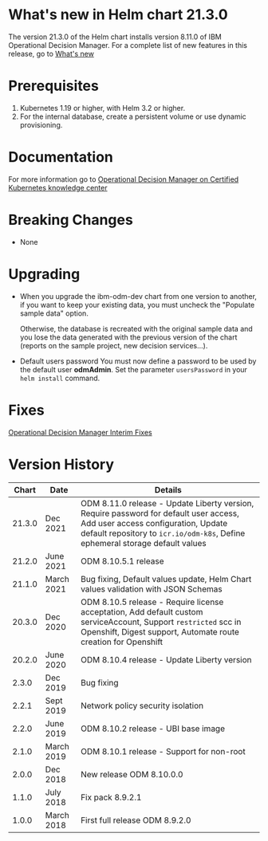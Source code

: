 # What's new in Helm chart 21.3.0
The version 21.3.0 of the Helm chart installs version 8.11.0 of IBM Operational Decision Manager. For a complete list of new features in this release, go to [What's new](https://www.ibm.com/docs/en/odm/8.11.0?topic=notes-whats-new)

# Prerequisites
1. Kubernetes 1.19 or higher, with Helm 3.2 or higher.
2. For the internal database, create a persistent volume or use dynamic provisioning.

# Documentation
For more information go to [Operational Decision Manager on Certified Kubernetes knowledge center](https://www.ibm.com/docs/en/odm/8.11.0?topic=operational-decision-manager-certified-kubernetes-8110)

# Breaking Changes
* None

# Upgrading
- When you upgrade the ibm-odm-dev chart from one version to another, if you want to keep your existing data, you must uncheck the "Populate sample data" option.

  Otherwise, the database is recreated with the original sample data and you lose the data generated with the previous version of the chart (reports on the sample project, new decision services...).

- Default users password
  You must now define a password to be used by the default user **odmAdmin**. Set the parameter `usersPassword` in your `helm install` command.

# Fixes
[Operational Decision Manager Interim Fixes](http://www.ibm.com/support/docview.wss?uid=swg21640630)

# Version History
| Chart | Date     | Details                           |
| ----- | -------- | --------------------------------- |
| 21.3.0 | Dec 2021 | ODM 8.11.0 release - Update Liberty version, Require password for default user access, Add user access configuration, Update default repository to `icr.io/odm-k8s`, Define ephemeral storage default values |
| 21.2.0 | June 2021 | ODM 8.10.5.1 release |
| 21.1.0 | March 2021 | Bug fixing, Default values update, Helm Chart values validation with JSON Schemas |
| 20.3.0 | Dec 2020 | ODM 8.10.5 release - Require license acceptation, Add default custom serviceAccount, Support `restricted` scc in Openshift, Digest support, Automate route creation for Openshift |
| 20.2.0 | June 2020 | ODM 8.10.4 release - Update Liberty version |
| 2.3.0 | Dec 2019 | Bug fixing |
| 2.2.1 | Sept 2019 | Network policy security isolation |
| 2.2.0 | June 2019 | ODM 8.10.2 release - UBI base image |
| 2.1.0 | March 2019 | ODM 8.10.1 release - Support for non-root  |
| 2.0.0 | Dec 2018 | New release ODM 8.10.0.0               |
| 1.1.0 | July 2018 | Fix pack 8.9.2.1                |
| 1.0.0 | March 2018 | First full release ODM 8.9.2.0               |
